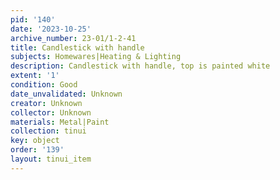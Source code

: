 ```yaml
---
pid: '140'
date: '2023-10-25'
archive_number: 23-01/1-2-41
title: Candlestick with handle
subjects: Homewares|Heating & Lighting
description: Candlestick with handle, top is painted white
extent: '1'
condition: Good
date_unvalidated: Unknown
creator: Unknown
collector: Unknown
materials: Metal|Paint
collection: tinui
key: object
order: '139'
layout: tinui_item
---
```

